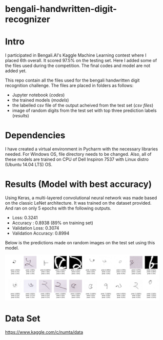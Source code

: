 # bengali-handwritten-digit-recognizer

# Intro

I participated in Bengali.AI's Kaggle Machine Learning contest where I placed 6th overall. It scored 97.5% on the testing set. Here I added some of the files used during the competition. The final codes and model are not added yet.

This repo contain all the files used for the bengali handwritten digit recognition challenge. The files are placed in folders as follows: 

- Jupyter notebook  (*codes*)
- the trained models  (*models*)
- the labelled csv file of the output acheived from the test set (*csv files*)
- image of random digits from the test set with top three prediction labels (*results*)

# Dependencies 

I have created a virtual environment in Pycharm with the necessary libraries needed. For Windows OS, file directory needs to be changed. Also, all of these models are trained on CPU of Dell Inspiron 7537 with Linux distro (Ubuntu 14.04 LTS) OS. 

# Results (Model with best accuracy)

Using Keras, a multi-layered convolutional neural network was made based on the classic LeNet architecture. It was trained on the dataset provided. And ran on only 5 epochs with the following outputs. 

- Loss: 0.3241 
- Accuracy : 0.8938 (89% on training set)
- Validation Loss: 0.3074 
- Validation Accuracy: 0.8994

Below is the predictions made on random images on the test set using this model.


<p align="center">
  <img src="https://github.com/hasibzunair/bengali-handwritten-digit-recognizer/blob/master/results/first_keras.png">
</p>


# Data Set  
https://www.kaggle.com/c/numta/data

